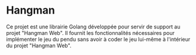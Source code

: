 # Hangman

Ce projet est une librairie Golang développée pour servir de support au projet "Hangman Web". Il fournit les fonctionnalités nécessaires pour implémenter le jeu du pendu sans avoir à coder le jeu lui-même à l'intérieur du projet "Hangman Web". 